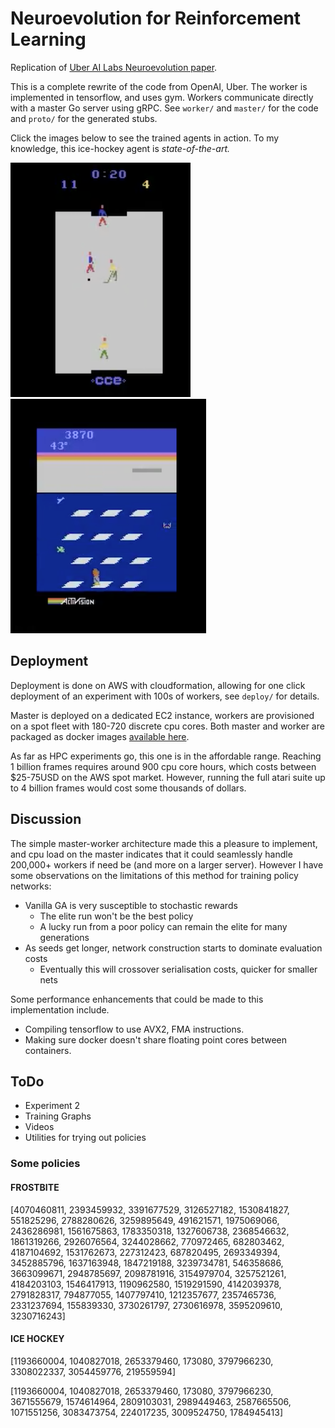 # Neuroevolution for Reinforcement Learning

Replication of [Uber AI Labs Neuroevolution paper](https://arxiv.org/pdf/1712.06567.pdf).

This is a complete rewrite of the code from OpenAI, Uber. The worker is implemented in tensorflow, and uses gym.
Workers communicate directly with a master Go server using gRPC. See `worker/` and `master/` for the code and
`proto/` for the generated stubs.

Click the images below to see the trained agents in action. To my knowledge, this ice-hockey agent is *state-of-the-art.*

[![Ice Hockey Agent](img/icehockey.png)](https://www.youtube.com/watch?v=y6nZ2uVKKO8)
[![Frostbite Agent](img/frostbite.png)](https://www.youtube.com/watch?v=rotoBxjUBmM)



## Deployment

Deployment is done on AWS with cloudformation, allowing for one click deployment of an experiment with 100s of
workers, see `deploy/` for details.

Master is deployed on a dedicated EC2 instance, workers are provisioned on a spot fleet with 180-720 discrete cpu
cores. Both master and worker are packaged as docker images [available here](http://dockerhub.com/r/cshenton/neuro).

As far as HPC experiments go, this one is in the affordable range. Reaching 1 billion frames requires around
900 cpu core hours, which costs between $25-75USD on the AWS spot market. However, running the full atari suite
up to 4 billion frames would cost some thousands of dollars.


## Discussion

The simple master-worker architecture made this a pleasure to implement, and cpu load on the master indicates
that it could seamlessly handle 200,000+ workers if need be (and more on a larger server). However I have some
observations on the limitations of this method for training policy networks:

- Vanilla GA is very susceptible to stochastic rewards
    - The elite run won't be the best policy
    - A lucky run from a poor policy can remain the elite for many generations
- As seeds get longer, network construction starts to dominate evaluation costs
    - Eventually this will crossover serialisation costs, quicker for smaller nets

Some performance enhancements that could be made to this implementation include.

- Compiling tensorflow to use AVX2, FMA instructions.
- Making sure docker doesn't share floating point cores between containers.


## ToDo

- Experiment 2
- Training Graphs
- Videos
- Utilities for trying out policies


### Some policies

#### FROSTBITE

[4070460811, 2393459932, 3391677529, 3126527182, 1530841827, 551825296, 2788280626, 3259895649, 491621571, 1975069066, 2436286981, 1561675863, 1783350318, 1327606738, 2368546632, 1861319266, 2926076564, 3244028662, 770972465, 682803462, 4187104692, 1531762673, 227312423, 687820495, 2693349394, 3452885796, 1637163948, 1847219188, 3239734781, 546358686, 3663099671, 2948785697, 2098781916, 3154979704, 3257521261, 4184203103, 1546417913, 1190962580, 1519291590, 4142039378, 2791828317, 794877055, 1407797410, 1212357677, 2357465736, 2331237694, 155839330, 3730261797, 2730616978, 3595209610, 3230716243]


#### ICE HOCKEY

[1193660004, 1040827018, 2653379460, 173080, 3797966230, 3308022337, 3054459776, 219559594]

[1193660004, 1040827018, 2653379460, 173080, 3797966230, 3671555679, 1574614964, 2809103031, 2989449463, 2587665506, 1071551256, 3083473754, 224017235, 3009524750, 1784945413]